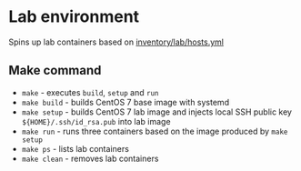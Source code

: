 # Lab environment

Spins up lab containers based on [inventory/lab/hosts.yml](../inventory/lab/hosts.yml)

## Make command

- `make` - executes `build`, `setup` and `run`
- `make build` - builds CentOS 7 base image with systemd
- `make setup` - builds CentOS 7 lab image and injects local SSH public key `${HOME}/.ssh/id_rsa.pub` into lab image
- `make run` - runs three containers based on the image produced by `make setup`
- `make ps` - lists lab containers
- `make clean` - removes lab containers
